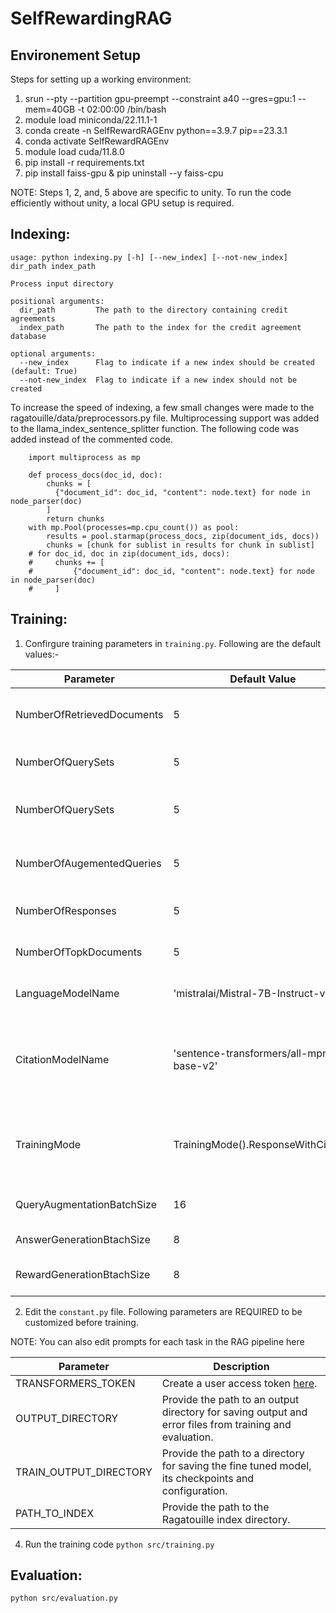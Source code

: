 # SelfRewardingRAG

## Environement Setup
Steps for setting up a working environment:

1. srun --pty --partition gpu-preempt --constraint a40 --gres=gpu:1 --mem=40GB -t 02:00:00 /bin/bash
2. module load miniconda/22.11.1-1
3. conda create -n SelfRewardRAGEnv python==3.9.7 pip==23.3.1
4. conda activate SelfRewardRAGEnv
5. module load cuda/11.8.0
6. pip install -r requirements.txt
7. pip install faiss-gpu & pip uninstall --y faiss-cpu

<!--- When using unsloth for PEFT DPO training--->
<!--- pip install "unsloth[colab-new] @ git+https://github.com/unslothai/unsloth.git"--->

NOTE: Steps 1, 2, and, 5 above are specific to unity. To run the code efficiently without unity, a local GPU setup is required.


## Indexing:

```
usage: python indexing.py [-h] [--new_index] [--not-new_index] dir_path index_path

Process input directory

positional arguments:
  dir_path         The path to the directory containing credit agreements
  index_path       The path to the index for the credit agreement database

optional arguments:
  --new_index      Flag to indicate if a new index should be created (default: True)
  --not-new_index  Flag to indicate if a new index should not be created
```

To increase the speed of indexing, a few small changes were made to the ragatouille/data/preprocessors.py file. Multiprocessing support was added to the llama_index_sentence_splitter function.
The following code was added instead of the commented code.

```
    import multiprocess as mp

    def process_docs(doc_id, doc):
        chunks = [
          {"document_id": doc_id, "content": node.text} for node in node_parser(doc)
        ]
        return chunks
    with mp.Pool(processes=mp.cpu_count()) as pool:
        results = pool.starmap(process_docs, zip(document_ids, docs))
        chunks = [chunk for sublist in results for chunk in sublist]
    # for doc_id, doc in zip(document_ids, docs):
    #     chunks += [
    #         {"document_id": doc_id, "content": node.text} for node in node_parser(doc)
    #     ]
```


## Training: 

1. Confirgure training parameters in `training.py`. Following are the default values:-

Parameter | Default Value | Description 
--- | --- | --- 
NumberOfRetrievedDocuments | 5 | The 'p' number of docouments retrieved for each augmented query.
NumberOfQuerySets | 5 | The 'p' number of documents retrieved for each augmented query.
NumberOfQuerySets | 5 | The 'm' number of query augmentation sets created for a given original query.
NumberOfAugementedQueries | 5 | The 'n' number of augmented queries created in each set for a given original query.
NumberOfResponses | 5 | The 'l' number of answers to generate for a given RAG prompt
NumberOfTopkDocuments | 5 | The 'k' number of top documents selected to create a RAG prompt
LanguageModelName | 'mistralai/Mistral-7B-Instruct-v0.2' | The pre-trained language model for fine-tuning
CitationModelName | 'sentence-transformers/all-mpnet-base-v2' | A senetence trasnfromer model to calcualte cosine similarity scores. Only applicable when TrainingMode is 'SimiliarityScoreCitation'  
TrainingMode | TrainingMode().ResponseWithCitation | To perform experiments with different training modes i.e. 'ResponseWithCitation' and 'SimiliarityScoreCitation'
QueryAugmentationBatchSize | 16 | Batch Size for query augmentation generation.
AnswerGenerationBtachSize | 8 |  Batch Size for retrieval augemented generation.
RewardGenerationBtachSize | 8 | Batch Size for reward prediction on generated answers.

2. Edit the `constant.py` file. Following  parameters are REQUIRED to be customized before training.

NOTE: You can also edit prompts for each task in the RAG pipeline here

Parameter | Description
--- | --- 
TRANSFORMERS_TOKEN | Create a user access token [here](https://huggingface.co/docs/hub/en/security-tokens).
OUTPUT_DIRECTORY | Provide the path to an output directory for saving output and error files from training and evaluation.
TRAIN_OUTPUT_DIRECTORY | Provide the path to a directory for saving the fine tuned model, its checkpoints and configuration.
PATH_TO_INDEX | Provide the path to the Ragatouille index directory.

4. Run the training code
`python src/training.py`

## Evaluation:

`python src/evaluation.py`

